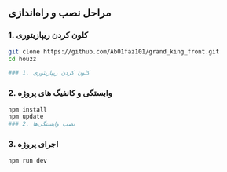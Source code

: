 ## مراحل نصب و راه‌اندازی


### 1. کلون کردن ریپازیتوری


```bash
git clone https://github.com/Ab01faz101/grand_king_front.git
cd houzz

### 1. کلون کردن ریپازیتوری
```

### 2. وابستگی و کانفیگ های پروژه 


```bash
npm install
npm update
### 2. نصب وابستگی‌ها
```

### 3. اجرای پروژه 

```bash
npm run dev

```